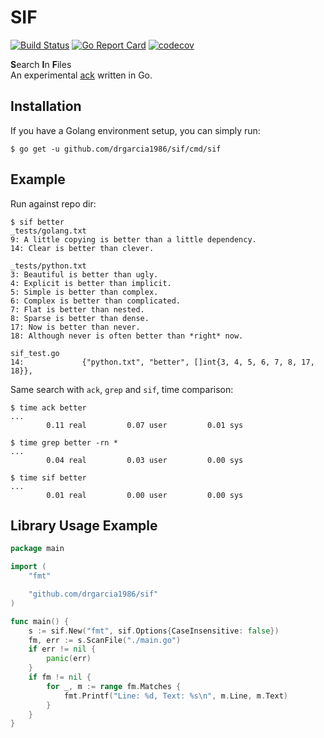 # SIF
[![Build Status](https://travis-ci.org/drgarcia1986/sif.svg)](https://travis-ci.org/drgarcia1986/sif)
[![Go Report Card](https://goreportcard.com/badge/drgarcia1986/sif)](https://goreportcard.com/report/drgarcia1986/sif)
[![codecov](https://codecov.io/gh/drgarcia1986/sif/branch/master/graph/badge.svg)](https://codecov.io/gh/drgarcia1986/sif)


**S**earch **I**n **F**iles  
An experimental [ack](https://github.com/petdance/ack2) written in Go.  

## Installation
If you have a Golang environment setup, you can simply run:
```
$ go get -u github.com/drgarcia1986/sif/cmd/sif
```

## Example
Run against repo dir:
```
$ sif better
_tests/golang.txt
9: A little copying is better than a little dependency.
14: Clear is better than clever.

_tests/python.txt
3: Beautiful is better than ugly.
4: Explicit is better than implicit.
5: Simple is better than complex.
6: Complex is better than complicated.
7: Flat is better than nested.
8: Sparse is better than dense.
17: Now is better than never.
18: Although never is often better than *right* now.

sif_test.go
14:             {"python.txt", "better", []int{3, 4, 5, 6, 7, 8, 17, 18}},
```
Same search with `ack`, `grep` and `sif`, time comparison:
```
$ time ack better
...
        0.11 real         0.07 user         0.01 sys
```
```
$ time grep better -rn *
...
        0.04 real         0.03 user         0.00 sys
```
```
$ time sif better
...
        0.01 real         0.00 user         0.00 sys
```

## Library Usage Example
```go
package main

import (
	"fmt"

	"github.com/drgarcia1986/sif"
)

func main() {
	s := sif.New("fmt", sif.Options{CaseInsensitive: false})
	fm, err := s.ScanFile("./main.go")
	if err != nil {
		panic(err)
	}
	if fm != nil {
		for _, m := range fm.Matches {
			fmt.Printf("Line: %d, Text: %s\n", m.Line, m.Text)
		}
	}
}
```
